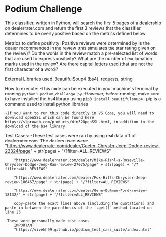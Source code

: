 Podium Challenge
=======================================
This classifier, written in Python, will search the first 5 pages of a dealership on dealerrater.com and return the first 3 reviews that the classifier determines to be overly positive based on the metrics defined below

Metrics to define positivity:
    Positive reviews were determined by 
        Is the dealer recommended in the review (this simulates the star rating given on the review)?
        Do the words in the review match a pre-selected list of words that are used to express positivity?
        What are the number of exclamation marks used in the review?
        Are there capital letters used (that are not the first character of a word)?

External Libraries used:
    BeautifulSoup4 (bs4),
    requests,
    string

How to execute:
    -This code can be executed in your machine's terminal by running 
        `python3 podium_challenge.py`
    -However, before running, make sure to have installed the bs4 library using
        `pip3 install beautifulsoup4`
    -pip is a command used to install python libraries

    -If you want to run this code directly in VS Code, you will need to download openSSL which can be found here https://slproweb.com/products/Win32OpenSSL.html, in addition to the download of the bs4 library.

Test Cases:
    -These test cases were ran by using real data off of dealerrater.com. The dealers used were:
        "https://www.dealerrater.com/dealer/Cueter-Chrysler-Jeep-Dodge-review-22324/page" + str(page) + "/?filter=ALL_REVIEWS"

        "https://www.dealerrater.com/dealer/Mike-Riehl-s-Roseville-Chrysler-Dodge-Jeep-Ram-review-27075/page" + str(page) + "/?filter=ALL_REVIEWS"

        "https://www.dealerrater.com/dealer/Fox-Hills-Chrysler-Jeep-review-106467/page" + str(page) + "/?filter=ALL_REVIEWS"

        "https://www.dealerrater.com/dealer/Gene-Butman-Ford-review-18132/" + str(page) + "/?filter=ALL_REVIEWS"

        copy-paste the exact lines above (including the quotations) and paste in between the parenthesis of the `.get()` method located on line 25

    -These were personally made test cases
        IMPORTANT
        "https://vivekh99.github.io/podium_test_case_suite/index.html"

